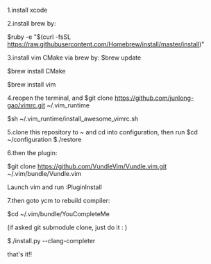 1.install xcode

2.install brew by:

  $ruby -e "$(curl -fsSL https://raw.githubusercontent.com/Homebrew/install/master/install)"

3.install vim CMake via brew by:
  $brew update

  $brew install CMake

  $brew install vim

4.reopen the terminal, and 
  $git clone https://github.com/junlong-gao/vimrc.git ~/.vim_runtime

  $sh ~/.vim_runtime/install_awesome_vimrc.sh
  
5.clone this repository to ~ and cd into configuration, then run 
  $cd ~/configuration
  $./restore


6.then the plugin:

  $git clone https://github.com/VundleVim/Vundle.vim.git ~/.vim/bundle/Vundle.vim

Launch vim and run :PluginInstall

7.then goto ycm to rebuild compiler:

  $cd ~/.vim/bundle/YouCompleteMe

(if asked git submodule clone, just do it : )

  $./install.py --clang-completer


that's it!!
